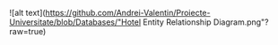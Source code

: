 ![alt text](https://github.com/Andrei-Valentin/Proiecte-Universitate/blob/Databases/"Hotel Entity Relationship Diagram.png"?raw=true)
